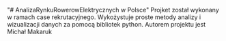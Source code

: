 "# AnalizaRynkuRowerowElektrycznych w Polsce" 
Projket został wykonany w ramach case rekrutacyjnego.
Wykożystuje proste metody analizy i wizualizacji danych za pomocą bibliotek python.
Autorem projektu jest Michał Makaruk

